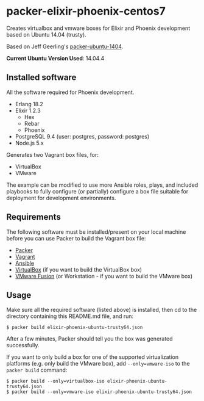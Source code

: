 # packer-elixir-phoenix-centos7

Creates virtualbox and vmware boxes for Elixir and Phoenix development based on Ubuntu 14.04 (trusty).

Based on Jeff Geerling's [packer-ubuntu-1404](https://github.com/geerlingguy/packer-ubuntu-1404). 

**Current Ubuntu Version Used**: 14.04.4 

## Installed software

All the software required for Phoenix development.

* Erlang 18.2
* Elixir 1.2.3
    * Hex
    * Rebar 
    * Phoenix
* PostgreSQL 9.4 (user: postgres, password: postgres)
* Node.js 5.x

Generates two Vagrant box files, for:

  - VirtualBox
  - VMware

The example can be modified to use more Ansible roles, plays, and included playbooks to fully configure (or partially) configure a box file suitable for deployment for development environments.

## Requirements

The following software must be installed/present on your local machine before you can use Packer to build the Vagrant box file:

  - [Packer](http://www.packer.io/)
  - [Vagrant](http://vagrantup.com/)
  - [Ansible](http://docs.ansible.com/intro_installation.html)
  - [VirtualBox](https://www.virtualbox.org/) (if you want to build the VirtualBox box)
  - [VMware Fusion](http://www.vmware.com/products/fusion/) (or Workstation - if you want to build the VMware box)

## Usage

Make sure all the required software (listed above) is installed, then cd to the directory containing this README.md file, and run:

    $ packer build elixir-phoenix-ubuntu-trusty64.json

After a few minutes, Packer should tell you the box was generated successfully.

If you want to only build a box for one of the supported virtualization platforms (e.g. only build the VMware box), add `--only=vmware-iso` to the `packer build` command:

    $ packer build --only=virtualbox-iso elixir-phoenix-ubuntu-trusty64.json
    $ packer build --only=vmware-iso elixir-phoenix-ubuntu-trusty64.json    
